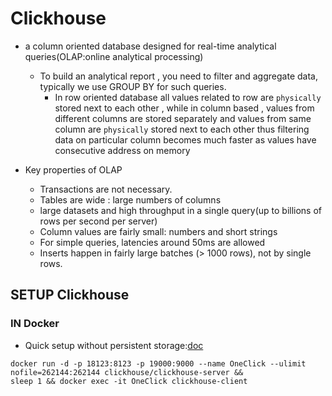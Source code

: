 # Clickhouse
- a column oriented database designed for real-time analytical queries(OLAP:online analytical processing)
  - To build an analytical report , you need to filter and aggregate data, typically we use GROUP BY for such queries.
    - In row oriented database all values related to row are `physically` stored next to each other , while in column
    based , values from different columns are stored separately and values from same column are `physically` stored 
    next to each other thus filtering data on particular column becomes much faster as values have consecutive address 
    on memory

- Key properties of OLAP 
  - Transactions are not necessary.
  - Tables are wide : large numbers of columns
  - large datasets and high throughput in a single query(up to billions of rows per second per server)
  - Column values are fairly small: numbers and short strings
  - For simple queries, latencies around 50ms are allowed
  - Inserts happen in fairly large batches (> 1000 rows), not by single rows.
## SETUP Clickhouse

### IN Docker 

- Quick setup without persistent storage:[doc](https://hub.docker.com/r/clickhouse/clickhouse-server) 
```Docker
docker run -d -p 18123:8123 -p 19000:9000 --name OneClick --ulimit nofile=262144:262144 clickhouse/clickhouse-server &&
sleep 1 && docker exec -it OneClick clickhouse-client
```

